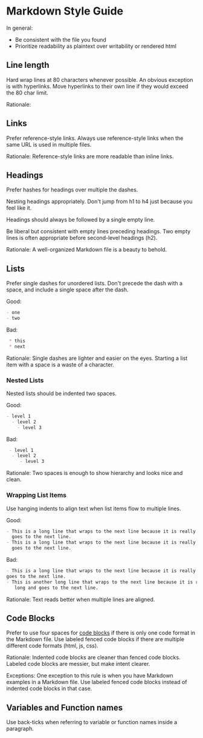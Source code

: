 # Markdown Style Guide

In general:

- Be consistent with the file you found
- Prioritize readability as plaintext over writability or rendered html


## Line length

Hard wrap lines at 80 characters whenever possible. An obvious exception is with
hyperlinks. Move hyperlinks to their own line if they would exceed the 80 char
limit.

Rationale:


## Links

Prefer reference-style links. Always use reference-style links when the same
URL is used in multiple files.

Rationale: Reference-style links are more readable than inline links.


## Headings

Prefer hashes for headings over multiple the dashes.

Nesting headings appropriately. Don't jump from h1 to h4 just because you feel
like it.

Headings should always be followed by a single empty line.

Be liberal but consistent with empty lines preceding headings. Two empty lines
is often appropriate before second-level headings (h2).

Rationale: A well-organized Markdown file is a beauty to behold.


## Lists

Prefer single dashes for unordered lists. Don't precede the dash with a space,
and include a single space after the dash.

Good:

```markdown
- one
- two
```

Bad:

```markdown
 * this
 * next
```

Rationale: Single dashes are lighter and easier on the eyes. Starting a list
item with a space is a waste of a character.


### Nested Lists

Nested lists should be indented two spaces.

Good:

```markdown
- level 1
  - level 2
    - level 3
```

Bad:

```markdown
 - level 1
  - level 2
     - level 3
```

Rationale: Two spaces is enough to show hierarchy and looks nice and clean.


### Wrapping List Items

Use hanging indents to align text when list items flow to multiple lines.

Good:

```markdown
- This is a long line that wraps to the next line because it is really long and
  goes to the next line.
- This is a long line that wraps to the next line because it is really long and
  goes to the next line.
```

Bad:

```markdown
- This is a long line that wraps to the next line because it is really long and
goes to the next line.
- This is another long line that wraps to the next line because it is really
   long and goes to the next line.
```

Rationale: Text reads better when multiple lines are aligned.


## Code Blocks

Prefer to use four spaces for [code blocks] if there is only one code format in
the Markdown file. Use labeled fenced code blocks if there are multiple
different code formats (html, js, css).

Rationale: Indented code blocks are cleaner than fenced code blocks. Labeled
code blocks are messier, but make intent clearer.

Exceptions: One exception to this rule is when you have Markdown examples in a
Markdown file. Use labeled fenced code blocks instead of indented code blocks
in that case.

[Code Blocks]: http://daringfireball.net/projects/markdown/syntax#precode


## Variables and Function names

Use back-ticks when referring to variable or function names inside a paragraph.
